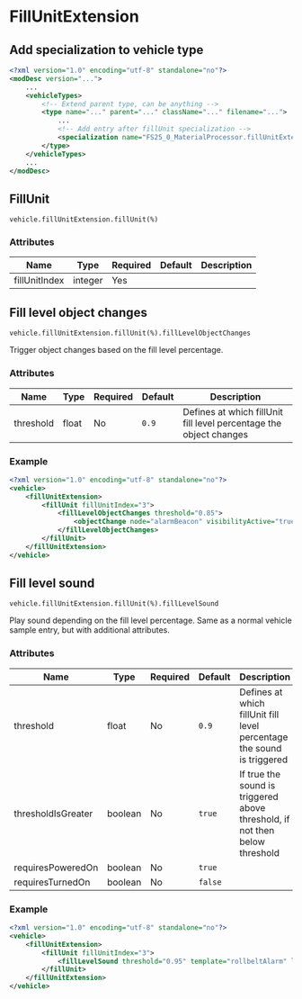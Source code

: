 # FillUnitExtension

## Add specialization to vehicle type

```xml
<?xml version="1.0" encoding="utf-8" standalone="no"?>
<modDesc version="...">
    ...
    <vehicleTypes>
        <!-- Extend parent type, can be anything -->
        <type name="..." parent="..." className="..." filename="...">
            ...
            <!-- Add entry after fillUnit specialization -->
            <specialization name="FS25_0_MaterialProcessor.fillUnitExtension" />
        </type>
    </vehicleTypes>
    ...
</modDesc>
```

## FillUnit

```
vehicle.fillUnitExtension.fillUnit(%)
```

### Attributes
| Name      | Type  | Required | Default | Description              |
|-----------|-------|----|-----------|------------------------------|
| fillUnitIndex | integer | Yes | | |


## Fill level object changes

```
vehicle.fillUnitExtension.fillUnit(%).fillLevelObjectChanges
```

Trigger object changes based on the fill level percentage.

### Attributes
| Name      | Type  | Required | Default | Description              |
|-----------|-------|----|-----------|------------------------------|
| threshold | float | No | ```0.9```| Defines at which fillUnit fill level percentage the object changes |


### Example
```xml
<?xml version="1.0" encoding="utf-8" standalone="no"?>
<vehicle>
    <fillUnitExtension>
        <fillUnit fillUnitIndex="3">
            <fillLevelObjectChanges threshold="0.85">
                <objectChange node="alarmBeacon" visibilityActive="true" visibilityInactive="false" />
            </fillLevelObjectChanges>
        </fillUnit>
    </fillUnitExtension>
</vehicle>
```

## Fill level sound

```
vehicle.fillUnitExtension.fillUnit(%).fillLevelSound
```

Play sound depending on the fill level percentage.
Same as a normal vehicle sample entry, but with additional attributes.

### Attributes
| Name      | Type  | Required | Default | Description              |
|-----------|-------|----|-----------|------------------------------|
| threshold | float | No | ```0.9```| Defines at which fillUnit fill level percentage the sound is triggered |
| thresholdIsGreater | boolean | No  | ```true``` | If true the sound is triggered above threshold, if not then below threshold |
| requiresPoweredOn | boolean | No | ```true``` | |
| requiresTurnedOn | boolean | No | ```false``` | |

### Example
```xml
<?xml version="1.0" encoding="utf-8" standalone="no"?>
<vehicle>
    <fillUnitExtension>
        <fillUnit fillUnitIndex="3">
            <fillLevelSound threshold="0.95" template="rollbeltAlarm" linkNode="alarmSoundNode" />
        </fillUnit>
    </fillUnitExtension>
</vehicle>
```
